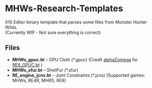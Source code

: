 # MHWs-Research-Templates #
010 Editor binary template that parses some files from Monster Hunter Wilds. <br/>
(Currently WIP - Not sure everything is correct)

## Files ##
 * **MHWs_gpuc.bt** – GPU Cloth (*.gpuc) (Credit [alphaZomega](https://github.com/alphazolam) for [RE8_GPUC.bt](https://github.com/alphazolam/RE-Engine-010-Templates/blob/main/RE8_GPUC.bt) )
 * **MHWs_sfur.bt** – ShellFur (*.sfur)
 * **RE_engine_jcns.bt** – Joint Constraints (*.jcns)  (Supported games: MHWs, RE4R, MHRS, RE8)
